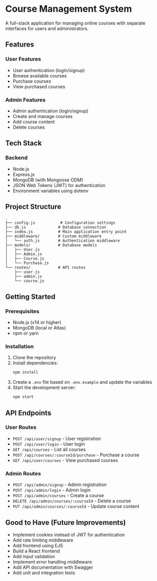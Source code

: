 # Course Management System

A full-stack application for managing online courses with separate interfaces for users and administrators.

## Features

### User Features
- User authentication (login/signup)
- Browse available courses
- Purchase courses
- View purchased courses

### Admin Features
- Admin authentication (login/signup)
- Create and manage courses
- Add course content
- Delete courses

## Tech Stack

### Backend
- Node.js
- Express.js
- MongoDB (with Mongoose ODM)
- JSON Web Tokens (JWT) for authentication
- Environment variables using dotenv

## Project Structure
```
.
├── config.js           # Configuration settings
├── db.js              # Database connection
├── index.js           # Main application entry point
├── middleware/        # Custom middleware
│   └── auth.js        # Authentication middleware
├── models/            # Database models
│   ├── User.js
│   ├── Admin.js
│   ├── Course.js
│   └── Purchase.js
└── routes/            # API routes
    ├── user.js
    ├── admin.js
    └── course.js
```

## Getting Started

### Prerequisites
- Node.js (v14 or higher)
- MongoDB (local or Atlas)
- npm or yarn

### Installation
1. Clone the repository
2. Install dependencies:
   ```bash
   npm install
   ```
3. Create a `.env` file based on `.env.example` and update the variables
4. Start the development server:
   ```bash
   npm start
   ```

## API Endpoints

### User Routes
- `POST /api/user/signup` - User registration
- `POST /api/user/login` - User login
- `GET /api/courses` - List all courses
- `POST /api/courses/:courseId/purchase` - Purchase a course
- `GET /api/user/courses` - View purchased courses

### Admin Routes
- `POST /api/admin/signup` - Admin registration
- `POST /api/admin/login` - Admin login
- `POST /api/admin/courses` - Create a course
- `DELETE /api/admin/courses/:courseId` - Delete a course
- `PUT /api/admin/courses/:courseId` - Update course content

## Good to Have (Future Improvements)
- Implement cookies instead of JWT for authentication
- Add rate limiting middleware
- Add frontend using EJS
- Build a React frontend
- Add input validation
- Implement error handling middleware
- Add API documentation with Swagger
- Add unit and integration tests
